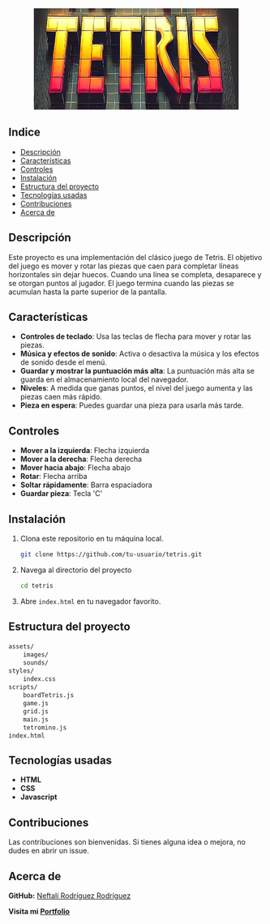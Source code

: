 
<center>

<img src="assets/images/header-md.png" alt="Header" width="80%" height="200">

</center>


<center>


</center>


## Indice
- [Descripción](#descripción)
- [Características](#características)
- [Controles](#controles)
- [Instalación](#instalación)
- [Estructura del proyecto](#estructura-del-proyecto)
- [Tecnologías usadas](#tecnologías-usadas)
- [Contribuciones](#contribuciones)
- [Acerca de](#acerca-de)



## Descripción

Este proyecto es una implementación del clásico juego de Tetris. El objetivo del juego es mover y rotar las piezas que caen para completar líneas horizontales sin dejar huecos. Cuando una línea se completa, desaparece y se otorgan puntos al jugador. El juego termina cuando las piezas se acumulan hasta la parte superior de la pantalla.

## Características

- **Controles de teclado**: Usa las teclas de flecha para mover y rotar las piezas.
- **Música y efectos de sonido**: Activa o desactiva la música y los efectos de sonido desde el menú.
- **Guardar y mostrar la puntuación más alta**: La puntuación más alta se guarda en el almacenamiento local del navegador.
- **Niveles**: A medida que ganas puntos, el nivel del juego aumenta y las piezas caen más rápido.
- **Pieza en espera**: Puedes guardar una pieza para usarla más tarde.

## Controles

- **Mover a la izquierda**: Flecha izquierda
- **Mover a la derecha**: Flecha derecha
- **Mover hacia abajo**: Flecha abajo
- **Rotar**: Flecha arriba
- **Soltar rápidamente**: Barra espaciadora
- **Guardar pieza**: Tecla 'C'

## Instalación

1. Clona este repositorio en tu máquina local.
   ```sh
   git clone https://github.com/tu-usuario/tetris.git

2. Navega al directorio del proyecto
    ```sh
    cd tetris
    ```

3. Abre ```index.html``` en tu navegador favorito.

## Estructura del proyecto

    assets/
        images/
        sounds/
    styles/
        index.css
    scripts/
        boardTetris.js
        game.js
        grid.js
        main.js
        tetromino.js
    index.html

## Tecnologías usadas

- **HTML**
- **CSS**
- **Javascript**

## Contribuciones

Las contribuciones son bienvenidas. Si tienes alguna idea o mejora, no dudes en abrir un issue.

## Acerca de

**GitHub:** [Neftalí Rodríguez Rodríguez](https://github.com/InKu3uS)

**Visita mi [Portfolio](https://devnefta.vercel.app/)**